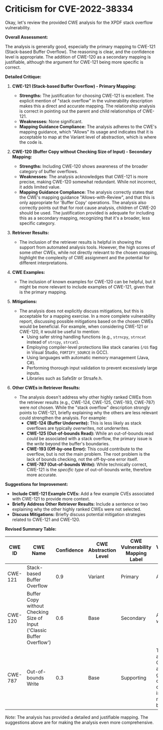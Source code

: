 # Criticism for CVE-2022-38334

Okay, let's review the provided CWE analysis for the XPDF stack overflow vulnerability.

**Overall Assessment:**

The analysis is generally good, especially the primary mapping to CWE-121 (Stack-based Buffer Overflow). The reasoning is clear, and the confidence level is appropriate. The addition of CWE-120 as a secondary mapping is justifiable, although the argument for CWE-121 being more specific is correct.

**Detailed Critique:**

1.  **CWE-121 (Stack-based Buffer Overflow) - Primary Mapping:**

    *   **Strengths:** The justification for choosing CWE-121 is excellent. The explicit mention of "stack overflow" in the vulnerability description makes this a direct and accurate mapping. The relationship analysis is correct in pointing out the parent and child relationships of CWE-121.
    *   **Weaknesses:** None significant.
    *   **Mapping Guidance Compliance:** The analysis adheres to the CWE's mapping guidance, which "Allows" its usage and indicates that it is acceptable to map at the Variant level of abstraction, which is where the code is.

2.  **CWE-120 (Buffer Copy without Checking Size of Input) - Secondary Mapping:**

    *   **Strengths:** Including CWE-120 shows awareness of the broader category of buffer overflows.
    *   **Weaknesses:**  The analysis acknowledges that CWE-121 is more precise, making CWE-120 somewhat redundant. While not incorrect, it adds limited value.
    *   **Mapping Guidance Compliance:** The analysis correctly states that the CWE's mapping guidance "Allows-with-Review", and that this is only appropriate for 'Buffer Copy' operations. The analysis also correctly points out that for root cause analysis, children of CWE-20 should be used. The justification provided is adequate for including this as a secondary mapping, recognizing that it's a broader, less specific category.

3.  **Retriever Results:**

    *   The inclusion of the retriever results is helpful in showing the support from automated analysis tools. However, the high scores of some other CWEs, while not directly relevant to the chosen mapping, highlight the complexity of CWE assignment and the potential for different interpretations.

4.  **CWE Examples:**

    *   The inclusion of known examples for CWE-120 can be helpful, but it might be more relevant to include examples of CWE-121, given that is the primary mapping.

5.  **Mitigations:**

    *   The analysis does not explicitly discuss mitigations, but this is acceptable for a mapping exercise. In a more complete vulnerability report, discussing possible mitigations based on the chosen CWEs would be beneficial. For example, when considering CWE-121 or CWE-120, it would be useful to mention:
        *   Using safer string handling functions (e.g., `strncpy`, `strncat` instead of `strcpy`, `strcat`).
        *   Employing compiler-level protections like stack canaries (`/GS` flag in Visual Studio, `FORTIFY_SOURCE` in GCC).
        *   Using languages with automatic memory management (Java, C#).
        *   Performing thorough input validation to prevent excessively large inputs.
        *   Libraries such as SafeStr or Strsafe.h.

6.  **Other CWEs in Retriever Results:**

    *   The analysis doesn't address why other highly ranked CWEs from the retriever results (e.g., CWE-124, CWE-125, CWE-193, CWE-787) were *not* chosen. While the "stack overflow" description strongly points to CWE-121, briefly explaining why the others are less relevant could strengthen the analysis.  For example:
        *   **CWE-124 (Buffer Underwrite):**  This is less likely as stack overflows are typically *over*writes, not *under*writes.
        *   **CWE-125 (Out-of-bounds Read):** While an out-of-bounds read *could* be associated with a stack overflow, the primary issue is the *write* beyond the buffer's boundaries.
        *   **CWE-193 (Off-by-one Error):** This could contribute to the overflow, but is not the main problem. The root problem is the lack of bounds checking, not the off-by-one error itself.
        *   **CWE-787 (Out-of-bounds Write):** While technically correct, CWE-121 is the *specific type* of out-of-bounds write, therefore more accurate.

**Suggestions for Improvement:**

*   **Include CWE-121 Example CVEs:**  Add a few example CVEs associated with CWE-121 to provide more context.
*   **Briefly Address Other Retriever Results:**  Include a sentence or two explaining why the other highly ranked CWEs were not selected.
*   **Discuss Mitigations:** Briefly discuss potential mitigation strategies related to CWE-121 and CWE-120.

**Revised Summary Table:**

| CWE ID | CWE Name | Confidence | CWE Abstraction Level | CWE Vulnerability Mapping Label | CWE-Vulnerability Mapping Notes |
|---|---|---|---|---|---|
| CWE-121 | Stack-based Buffer Overflow | 0.9 | Variant | Primary | Allowed |
| CWE-120 | Buffer Copy without Checking Size of Input ('Classic Buffer Overflow') | 0.6 | Base | Secondary | Allowed-with-Review |
| CWE-787 | Out-of-bounds Write | 0.3 | Base | Supporting | This CWE is a Parent of CWE-121 and is the general case of writing outside the intended memory buffer. |

*Note:* The analysis has provided a detailed and justifiable mapping. The suggestions above are for making the analysis even more comprehensive.